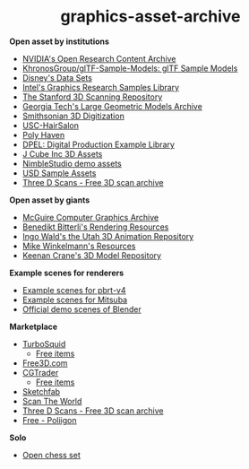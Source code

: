 <h1 align="center">graphics-asset-archive</h1>

**Open asset by institutions**
- [NVIDIA's Open Research Content Archive](https://developer.nvidia.com/orca)
- [KhronosGroup/glTF-Sample-Models: glTF Sample Models](https://github.com/KhronosGroup/glTF-Sample-Models)
- [Disney's Data Sets](https://www.disneyanimation.com/data-sets)
- [Intel's Graphics Research Samples Library](https://www.intel.com/content/www/us/en/developer/topic-technology/graphics-research/samples.html)
- [The Stanford 3D Scanning Repository](http://graphics.stanford.edu/data/3Dscanrep/)
- [Georgia Tech's Large Geometric Models Archive](https://www.cc.gatech.edu/projects/large_models/)
- [Smithsonian 3D Digitization](https://3d.si.edu/cc0)
- [USC-HairSalon](http://www-scf.usc.edu/~liwenhu/SHM/database.html)
- [Poly Haven](https://polyhaven.com/)
- [DPEL: Digital Production Example Library](https://dpel.aswf.io/)
- [J Cube Inc 3D Assets](https://j-cube.jp/solutions/multiverse/assets/)
- [NimbleStudio demo assets](https://github.com/aws-samples/nimblestudio-demo-assets)
- [USD Sample Assets](https://openusd.org/release/dl_downloads.html)
- [Three D Scans - Free 3D scan archive](https://threedscans.com/)

**Open asset by giants**
- [McGuire Computer Graphics Archive](https://casual-effects.com/data)
- [Benedikt Bitterli's Rendering Resources](https://benedikt-bitterli.me/resources/)
- [Ingo Wald's the Utah 3D Animation Repository](http://www.sci.utah.edu/~wald/animrep/)
- [Mike Winkelmann's Resources](https://www.beeple-crap.com/resources)
- [Keenan Crane's 3D Model Repository](https://www.cs.cmu.edu/~kmcrane/Projects/ModelRepository/)

**Example scenes for renderers**
- [Example scenes for pbrt-v4](https://github.com/mmp/pbrt-v4-scenes)
- [Example scenes for Mitsuba](https://www.mitsuba-renderer.org/download.html)
- [Official demo scenes of Blender](https://www.blender.org/download/demo-files/)

**Marketplace**
- [TurboSquid](https://www.turbosquid.com/)
  - [Free items](https://www.turbosquid.com/Search/3D-Models/free)
- [Free3D.com](https://free3d.com/)
- [CGTrader](https://www.cgtrader.com/)
  - [Free items](https://www.cgtrader.com/free-3d-models)
- [Sketchfab](https://sketchfab.com/)
- [Scan The World](https://www.myminifactory.com/scantheworld/full-collection)
- [Three D Scans - Free 3D scan archive](https://threedscans.com/)
- [Free - Poliigon](https://www.poliigon.com/search/free)

**Solo**
- [Open chess set](https://github.com/AcademySoftwareFoundation/MaterialX#open-chess-set)
